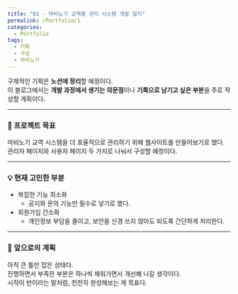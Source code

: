 ```yaml
---
title: "01 - 마비노기 교역품 관리 시스템 개발 일지"
permalink: /Portfolio/1
categories:
  - Portfolio
tags:
  - 기획
  - 구상
  - 마비노기
---
```



구체적인 기획은 **노션에 정리**할 예정이다.  
이 블로그에서는 **개발 과정에서 생기는 의문점**이나 **기록으로 남기고 싶은 부분**을 주로 작성할 계획이다.

--- 

### 🎯 프로젝트 목표  
마비노기 교역 시스템을 더 효율적으로 관리하기 위해 웹사이트를 만들어보기로 했다.
관리자 페이지와 사용자 페이지 두 가지로 나눠서 구성할 예정이다.

---

### 💡 현재 고민한 부분  
- 복잡한 기능 최소화
  - 공지와 문의 기능만 필수로 넣기로 했다.
- 회원가입 간소화
  - 개인정보 부담을 줄이고, 보안을 신경 쓰지 않아도 되도록 간단하게 처리한다.

---

### 🚀 앞으로의 계획
아직 큰 틀만 잡은 상태다.  
진행하면서 부족한 부분은 하나씩 채워가면서 개선해 나갈 생각이다.  
시작이 반이라는 말처럼, 천천히 완성해보는 게 목표다.
